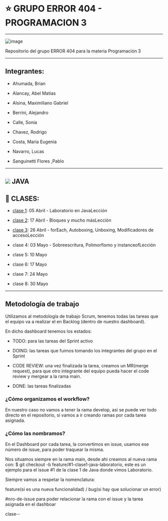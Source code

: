 # :star:  GRUPO ERROR 404 - PROGRAMACION 3

---


![image](https://user-images.githubusercontent.com/72580574/232953557-f9db7ab8-47e3-4368-a30c-020385e1784e.png)


Repositorio del grupo ERROR 404 para la materia Programación 3

---

## Integrantes:

- Ahumada, Brian

- Alancay, Abel Matias

- Alsina, Maximiliano Gabriel

- Berrini, Alejandro

- Calle, Sonia

- Chavez, Rodrigo

- Costa, Maria Eugenia

- Navarro, Lucas

- Sanguinetti Flores ,Pablo

---

## <img src="https://img.icons8.com/color/50/null/java-coffee-cup-logo--v1.png"/> JAVA

## :book: CLASES:

- [clase 1](https://github.com/CodeSystem2022/ERROR-404-PROGRAMACION3/tree/main/Leccion_01/MundoPc): 05 Abril - Laboratorio en JavaLección

- [clase 2](https://github.com/CodeSystem2022/ERROR-404-PROGRAMACION3/tree/main/Leccion02): 17 Abril - Bloques y mucho másLección

- [clase 3](https://github.com/CodeSystem2022/ERROR-404-PROGRAMACION3/tree/main/Leccion03): 26 Abril -  forEach, Autoboxing, Unboxing, Modificadores de accesoLección

- clase 4: 03 Mayo - Sobreescritura, Polimorfismo y instanceofLección

- clase 5: 10 Mayo

- clase 6: 17 Mayo

- clase 7: 24 Mayo

- clase 8: 30 Mayo

---

## Metodología de trabajo

Utilizamos al metodología de trabajo Scrum, tenemos todas las tareas que el equipo va a realizar el en Backlog (dentro de nuestro dashboard).

En dicho dashboard tenemos los estados:

- TODO: para las tareas del Sprint activo

- DOING: las tareas que fuimos tomando los integrantes del grupo en el Sprint

- CODE REVIEW: una vez finalizada la tarea, creamos un MR(merge request), para que otro integrante del equipo pueda hacer el code review y mergear a la rama main.

- DONE: las tareas finalizadas

### ¿Cómo organizamos el workflow?

En nuestro caso no vamos a tener la rama develop, asi se puede ver todo directo en el repositorio, si vamos a ir creando ramas por cada tarea asignada.

### ¿Cómo las nombramos?

En el Dashboard por cada tarea, la convertimos en issue, usamos ese número de issue, para poder traquear la misma.

Nos situamos siempre en la rama main, desde ahi creamos al nueva rama con: $ git checkout -b feature/#1-clase1-java-laboratorio, este es un ejemplo para el issue #1 de la clase 1 de Java donde vimos Laboratorio.

Siempre vamos a respetar la nomenclatura:

feature(si es una nueva funcionalidad) / bug(si hay que solucionar un error)

#nro-de-issue para poder relacionar la rama con el issue y la tarea asignada en el dashboar

clase<nro-de-clase>-<lenguaje>-<tema-de-la-clase>

